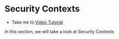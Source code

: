 # Security Contexts
  - Take me to [Video Tutorial](https://kodekloud.com/courses/1378608/lectures/31704468)
  
In this section, we will take a look at Security Contexts

